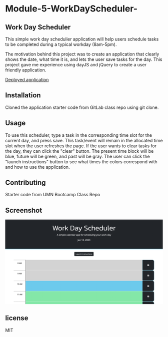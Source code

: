# Module-5-WorkDayScheduler-

## Work Day Scheduler 

This simple work day schedulier application will help users schedule tasks to be completed during a typical workday (8am-5pm). 

The motivation behind this project was to create an application that clearly shows the date, what time it is, and lets the user save tasks for the day. This project gave me experience using dayJS and jQuery to create a user friendly application. 

[Deployed application](https://mcquo011.github.io/Module-5-WorkDayScheduler-/)

## Installation

Cloned the application starter code from GitLab class repo using git clone.

## Usage

To use this scheduler, type a task in the corresponding time slot for the current day, and press save. This task/event will remain in the allocated time slot when the user refreshes the page. If the user wants to clear tasks for the day, they can click the "clear" button. The present time block will be blue, future will be green, and past will be gray. The user can click the "launch instructions" button to see what times the colors correspond with and how to use the application. 

## Contributing

Starter code from UMN Bootcamp Class Repo

## Screenshot 

![Alt text](./assets/images/Screen%20Shot%202023-01-12%20at%2010.06.41%20AM.png?raw=true "Screenshot of Work Day application")

## license 

MIT